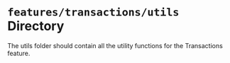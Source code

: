 # `features/transactions/utils` Directory

The utils folder should contain all the utility functions for the Transactions feature.
